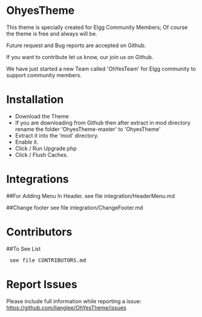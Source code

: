OhyesTheme
===========

This theme is specially created for Elgg Community Members; Of course the theme is free and always will be.

Future request and Bug reports are accepted on Github.

If you want to contribute let us know, our join us on Github.

We have just started a new Team called 'OhYesTeam' for Elgg community to support community members.

Installation
==============
* Download the Theme 
* If you are downloading from Github then after extract in mod directory rename the folder 'OhyesTheme-master' to 'OhyesTheme'
* Extract it into the 'mod' directory.
* Enable it.
* Click / Run Upgrade.php
* Click / Flush Caches.

Integrations
==============
##For Adding Menu In Header.
    see file integration/HeaderMenu.md 

##Change footer
    see file integration/ChangeFooter.md
 
Contributors
==============
##To See List
   <pre> see file CONTRIBUTORS.md </pre>

Report Issues
===============
Please include full information while reporting a issue:
https://github.com/lianglee/OhYesTheme/issues
